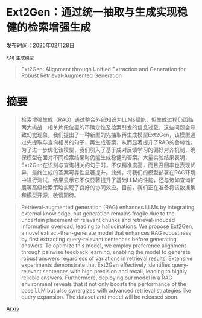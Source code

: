 # Ext2Gen：通过统一抽取与生成实现稳健的检索增强生成

发布时间：2025年02月28日

`RAG` `生成模型`

> Ext2Gen: Alignment through Unified Extraction and Generation for Robust Retrieval-Augmented Generation

# 摘要

> 检索增强生成（RAG）通过整合外部知识为LLMs赋能，但生成过程仍面临两大挑战：相关片段位置的不确定性及检索引发的信息过载，这些问题会导致幻觉现象。我们提出了一种新型的先抽取再生成模型Ext2Gen，该模型通过先提取与查询相关的句子，再生成答案，从而显著提升了RAG的鲁棒性。为了进一步优化该模型，我们引入了基于成对反馈学习的偏好对齐机制，确保模型在面对不同检索结果时仍能生成稳健的答案。大量实验结果表明，Ext2Gen在识别与查询相关的句子时，不仅精准度高，而且召回率也表现优异，最终生成的答案可靠性显著提升。此外，将我们的模型部署在RAG环境中进行测试，结果显示它不仅显著提升了基础LLM的性能，还与诸如查询扩展等高级检索策略实现了良好的协同效应。目前，我们正在准备将该数据集和模型开源，敬请期待。

> Retrieval-augmented generation (RAG) enhances LLMs by integrating external knowledge, but generation remains fragile due to the uncertain placement of relevant chunks and retrieval-induced information overload, leading to hallucinations. We propose Ext2Gen, a novel extract-then-generate model that enhances RAG robustness by first extracting query-relevant sentences before generating answers. To optimize this model, we employ preference alignment through pairwise feedback learning, enabling the model to generate robust answers regardless of variations in retrieval results. Extensive experiments demonstrate that Ext2Gen effectively identifies query-relevant sentences with high precision and recall, leading to highly reliable answers. Furthermore, deploying our model in a RAG environment reveals that it not only boosts the performance of the base LLM but also synergizes with advanced retrieval strategies like query expansion. The dataset and model will be released soon.

[Arxiv](https://arxiv.org/abs/2503.04789)
